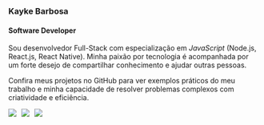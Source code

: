 ### Kayke Barbosa

#### Software Developer

Sou desenvolvedor Full-Stack com especialização em _JavaScript_ (Node.js, React.js, React Native). Minha paixão por tecnologia é acompanhada por um forte desejo de compartilhar conhecimento e ajudar outras pessoas.

Confira meus projetos no GitHub para ver exemplos práticos do meu trabalho e minha capacidade de resolver problemas complexos com criatividade e eficiência.

<div style="display: flex; gap: 10px;">
  <a href="https://instagram.com/kaykee_bl?igshid=ZDdkNTZiNTM=" target="_blank" style="text-decoration:none;">
    <img src="https://img.shields.io/badge/-Instagram-%234CAF50?style=for-the-badge&logo=instagram&logoColor=white">
  </a>
  <a href="mailto:kaykeloiola@gmail.com" style="text-decoration:none;">
    <img src="https://img.shields.io/badge/-Gmail-%234CAF50?style=for-the-badge&logo=gmail&logoColor=white">
  </a>
  <a href="https://www.linkedin.com/in/kayke-barbosa-loiola-15a96023a" target="_blank" style="text-decoration:none;">
    <img src="https://img.shields.io/badge/-LinkedIn-%234CAF50?style=for-the-badge&logo=linkedin&logoColor=white">
  </a>
</div>
